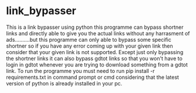 # link_bypasser
This is a link bypasser using python this programme can bypass shortner links and directly able to give you the actual links without any harrasment of ads..........but this programme can only able to bypass some specific shortner so if you have any error coming up with your given link then consider that your given link is not supported.
Except just only bypassing the shortner links it can also bypass gdtot links so that you won't have to login in gdtot whenever you are trying to download something from a gdtot link.
To run the programme you must need to run pip install -r requirements.txt in command prompt or cmd considering that the latest version of python is already installed in your pc.
